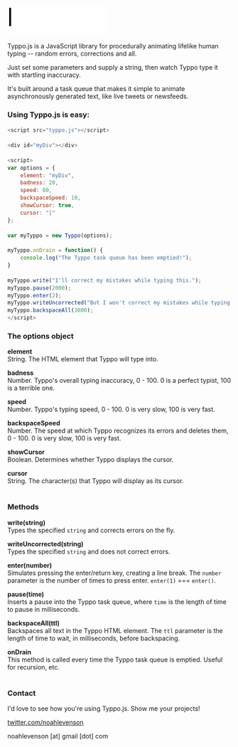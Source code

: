 ![Typpo.js](https://raw.githubusercontent.com/noahlevenson/typpo.js/master/typpo.gif)

Typpo.js is a JavaScript library for procedurally animating lifelike human typing -- random errors, corrections and all.

Just set some parameters and supply a string, then watch Typpo type it with startling inaccuracy.

It's built around a task queue that makes it simple to animate asynchronously generated text, like live tweets or newsfeeds.

### Using Typpo.js is easy:

~~~ javascript
<script src="typpo.js"></script>

<div id="myDiv"></div>

<script>
var options = {
    element: "myDiv", 
    badness: 20, 
    speed: 80, 
    backspaceSpeed: 10, 
    showCursor: true, 
    cursor: "|"
};

var myTyppo = new Typpo(options);

myTyppo.onDrain = function() {
    console.log("The Typpo task queue has been emptied!");
}

myTyppo.write("I'll correct my mistakes while typing this.");
myTyppo.pause(2000);
myTyppo.enter(2);
myTyppo.writeUncorrected("But I won't correct my mistakes while typing this.")
myTyppo.backspaceAll(3000);
</script>
~~~

### The options object
**element**<br>
String. The HTML element that Typpo will type into.

**badness**<br>
Number. Typpo's overall typing inaccuracy, 0 - 100. 0 is a perfect typist, 100 is a terrible one.

**speed**<br>
Number. Typpo's typing speed, 0 - 100. 0 is very slow, 100 is very fast.

**backspaceSpeed**<br>
Number. The speed at which Typpo recognizes its errors and deletes them, 0 - 100. 0 is very slow, 100 is very fast.

**showCursor**<br>
Boolean. Determines whether Typpo displays the cursor.

**cursor**<br>
String. The character(s) that Typpo will display as its cursor.
<br><br>
### Methods
**write(string)**<br>
Types the specified `string` and corrects errors on the fly.

**writeUncorrected(string)**<br>
Types the specified `string` and does not correct errors.

**enter(number)**<br>
Simulates pressing the enter/return key, creating a line break. The `number` parameter is the number of times to press enter. `enter(1)` === `enter()`.

**pause(time)**<br>
Inserts a pause into the Typpo task queue, where `time` is the length of time to pause in milliseconds.

**backspaceAll(ttl)**<br>
Backspaces all text in the Typpo HTML element. The `ttl` parameter is the length of time to wait, in milliseconds, before backspacing.

**onDrain**<br>
This method is called every time the Typpo task queue is emptied. Useful for recursion, etc.
<br><br>
### Contact
I'd love to see how you're using Typpo.js. Show me your projects!

[twitter.com/noahlevenson](http://www.twitter.com/noahlevenson)

noahlevenson [at] gmail [dot] com
